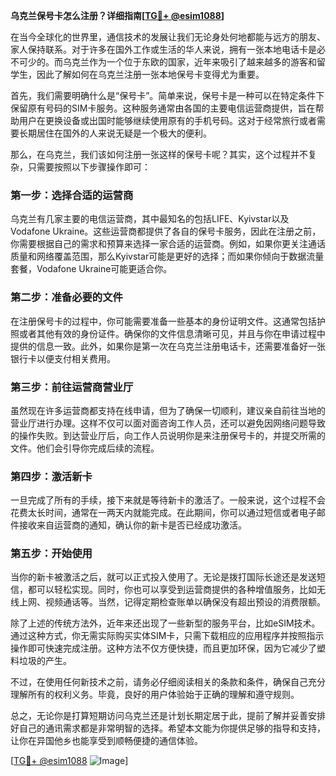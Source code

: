 **乌克兰保号卡怎么注册？详细指南[[TG💪+ @esim1088](https://t.me/s/esim1088)]**

在当今全球化的世界里，通信技术的发展让我们无论身处何地都能与远方的朋友、家人保持联系。对于许多在国外工作或生活的华人来说，拥有一张本地电话卡是必不可少的。而乌克兰作为一个位于东欧的国家，近年来吸引了越来越多的游客和留学生，因此了解如何在乌克兰注册一张本地保号卡变得尤为重要。

首先，我们需要明确什么是“保号卡”。简单来说，保号卡是一种可以在特定条件下保留原有号码的SIM卡服务。这种服务通常由各国的主要电信运营商提供，旨在帮助用户在更换设备或出国时能够继续使用原有的手机号码。这对于经常旅行或者需要长期居住在国外的人来说无疑是一个极大的便利。

那么，在乌克兰，我们该如何注册一张这样的保号卡呢？其实，这个过程并不复杂，只需要按照以下步骤操作即可：

### 第一步：选择合适的运营商

乌克兰有几家主要的电信运营商，其中最知名的包括LIFE、Kyivstar以及Vodafone Ukraine。这些运营商都提供了各自的保号卡服务，因此在注册之前，你需要根据自己的需求和预算来选择一家合适的运营商。例如，如果你更关注通话质量和网络覆盖范围，那么Kyivstar可能是更好的选择；而如果你倾向于数据流量套餐，Vodafone Ukraine可能更适合你。

### 第二步：准备必要的文件

在注册保号卡的过程中，你可能需要准备一些基本的身份证明文件。这通常包括护照或者其他有效的身份证件。确保你的文件信息清晰可见，并且与你在申请过程中提供的信息一致。此外，如果你是第一次在乌克兰注册电话卡，还需要准备好一张银行卡以便支付相关费用。

### 第三步：前往运营商营业厅

虽然现在许多运营商都支持在线申请，但为了确保一切顺利，建议亲自前往当地的营业厅进行办理。这样不仅可以面对面咨询工作人员，还可以避免因网络问题导致的操作失败。到达营业厅后，向工作人员说明你是来注册保号卡的，并提交所需的文件。他们会引导你完成后续的流程。

### 第四步：激活新卡

一旦完成了所有的手续，接下来就是等待新卡的激活了。一般来说，这个过程不会花费太长时间，通常在一两天内就能完成。在此期间，你可以通过短信或者电子邮件接收来自运营商的通知，确认你的新卡是否已经成功激活。

### 第五步：开始使用

当你的新卡被激活之后，就可以正式投入使用了。无论是拨打国际长途还是发送短信，都可以轻松实现。同时，你也可以享受到运营商提供的各种增值服务，比如无线上网、视频通话等。当然，记得定期检查账单以确保没有超出预设的消费限额。

除了上述的传统方法外，近年来还出现了一些新型的服务平台，比如eSIM技术。通过这种方式，你无需实际购买实体SIM卡，只需下载相应的应用程序并按照指示操作即可快速完成注册。这种方法不仅方便快捷，而且更加环保，因为它减少了塑料垃圾的产生。

不过，在使用任何新技术之前，请务必仔细阅读相关的条款和条件，确保自己充分理解所有的权利义务。毕竟，良好的用户体验始于正确的理解和遵守规则。

总之，无论你是打算短期访问乌克兰还是计划长期定居于此，提前了解并妥善安排好自己的通讯需求都是非常明智的选择。希望本文能为你提供足够的指导和支持，让你在异国他乡也能享受到顺畅便捷的通信体验。

[[TG💪+ @esim1088](https://t.me/s/esim1088) ![Image](https://i.postimg.cc/4NQfJmqS/Snipaste-2025-05-13-00-14-12.png)]